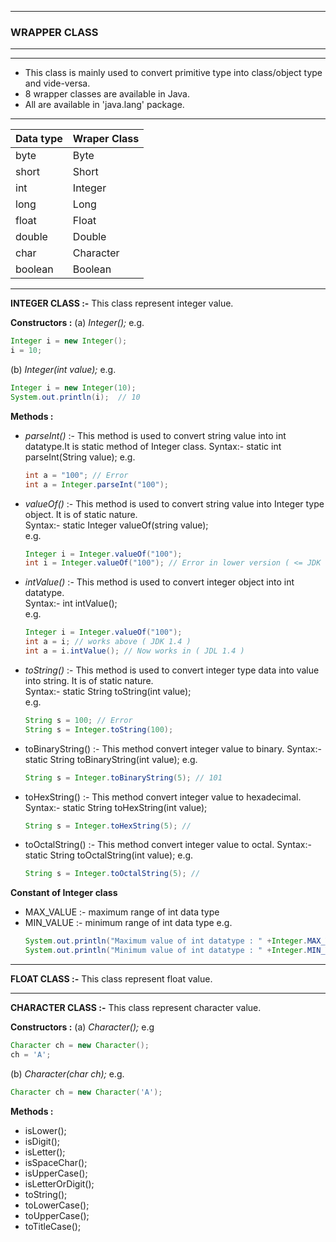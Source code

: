 ---------------------
### WRAPPER CLASS ### 
---------------------

***
- This class is mainly used to convert primitive type into class/object type and vide-versa.
- 8 wrapper classes are available in Java.
- All are available in 'java.lang' package.
***

| **Data type**  | **Wraper Class** |
| :------------- | :--------------- |
| byte           | Byte             |
| short          | Short            |
| int            | Integer          |
| long           | Long             |
| float          | Float            |
| double         | Double           |
| char           | Character        |
| boolean        | Boolean          |

---------------------------------------------------------------------------------------------------------------------------------
**INTEGER CLASS :-** This class represent integer value.		

**Constructors :**
(a) *Integer();* e.g.
```java
Integer i = new Integer();
i = 10;
```
(b) *Integer(int value);* e.g.
```java
Integer i = new Integer(10);
System.out.println(i);  // 10
```
	
**Methods :**	
+ *parseInt()* :- This method is used to convert string value into int datatype.It is static method of Integer class.
Syntax:-  static int parseInt(String value);
e.g.
   ```java
   int a = "100"; // Error
   int a = Integer.parseInt("100");
   ```
	
+ *valueOf()* :- This method is used to convert string value into Integer type object. It is of static nature.	
	Syntax:- static Integer valueOf(string value);	
	e.g.
	```java
	Integer i = Integer.valueOf("100");
	int i = Integer.valueOf("100"); // Error in lower version ( <= JDK 1.5 )
	```
	
+ *intValue()* :- This method is used to convert integer object into int datatype.	
	Syntax:- int intValue();	
	e.g.
	```java
	Integer i = Integer.valueOf("100");
	int a = i; // works above ( JDK 1.4 )
	int a = i.intValue(); // Now works in ( JDL 1.4 )
	```
	
+ *toString()* :- This method is used to convert integer type data into value into string. It is of static nature.	
	Syntax:- static String toString(int value);		
	e.g.
	```java
	String s = 100; // Error
	String s = Integer.toString(100);
   ```
+ toBinaryString() :- This method convert integer value to binary.
	Syntax:- static String toBinaryString(int value);
	e.g.
	```java
	String s = Integer.toBinaryString(5); // 101
	```
+ toHexString() :- This method convert integer value to hexadecimal.
	Syntax:- static String toHexString(int value);
	```java
	String s = Integer.toHexString(5); //
	```
+ toOctalString() :- This method convert integer value to octal.
	Syntax:- static String toOctalString(int value);
	e.g.
	```java
	String s = Integer.toOctalString(5); //
	```

**Constant of Integer class**
+ MAX_VALUE :- maximum range of int data type
+ MIN_VALUE :- minimum range of int data type
	e.g.
	```java
	System.out.println("Maximum value of int datatype : " +Integer.MAX_VALUE());
	System.out.println("Minimum value of int datatype : " +Integer.MIN_VALUE());
	```

---------------------------------------------------------------------------------------------------------------------------------
**FLOAT CLASS :-** This class represent float value.








---------------------------------------------------------------------------------------------------------------------------------
**CHARACTER CLASS :-** This class represent character value.

**Constructors :**
(a) *Character();* e.g
```java
Character ch = new Character();
ch = 'A';
```
(b) *Character(char ch);* e.g.
```java
Character ch = new Character('A');
```

**Methods :**
+ isLower();
+ isDigit();
+ isLetter();
+ isSpaceChar();
+ isUpperCase();
+ isLetterOrDigit();
+ toString();
+ toLowerCase();
+ toUpperCase();
+ toTitleCase();
